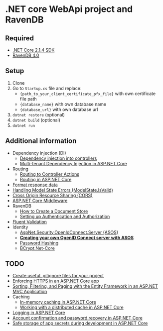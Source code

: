 # .NET core WebApi project and RavenDB

## Required

* [.NET Core 2.1.4 SDK](https://www.microsoft.com/net/download/thank-you/dotnet-sdk-2.1.4-windows-x64-installer)
* [RavenDB 4.0](https://ravendb.net/)

## Setup

1.  Clone
1.  Go to `Startup.cs` file and replace:
    * `{path_to_your_client_certificate_pfx_file}` with own certificate file path
    * `{database_name}` with own database name
    * `{database_url}` with own database url
1.  `dotnet restore` (optional)
1.  `dotnet build` (optional)
1.  `dotnet run`

## Additional information

* Dependency injection (DI)
  * [Dependency injection into controllers](https://docs.microsoft.com/en-us/aspnet/core/mvc/controllers/dependency-injection)
  * [Multi-tenant Dependency Injection in ASP.NET Core](http://benfoster.io/blog/asp-net-core-dependency-injection-multi-tenant)
* Routing
  * [Routing to Controller Actions](https://docs.microsoft.com/en-us/aspnet/core/mvc/controllers/routing)
  * [Routing in ASP.NET Core](https://docs.microsoft.com/en-us/aspnet/core/fundamentals/routing)
* [Format response data](https://docs.microsoft.com/en-us/aspnet/core/mvc/models/formatting)
* [Handling Model State Errors (ModelState.IsValid)](https://docs.microsoft.com/en-us/aspnet/core/mvc/models/validation#handling-model-state-errors)
* [Cross Origin Resource Sharing (CORS)](https://docs.microsoft.com/en-us/aspnet/core/security/cors)
* [ASP.NET Core Middleware](https://docs.microsoft.com/en-us/aspnet/core/fundamentals/middleware/index?tabs=aspnetcore2x)
* RavenDB
  * [How to Create a Document Store](https://ravendb.net/docs/article-page/4.0/csharp/client-api/creating-document-store)
  * [Setting up Authentication and Authorization](https://ravendb.net/docs/article-page/4.0/csharp/client-api/setting-up-authentication-and-authorization)
* [Fluent Validation](https://github.com/JeremySkinner/FluentValidation)
* Identity
  * [AspNet.Security.OpenIdConnect.Server (ASOS)](https://github.com/aspnet-contrib/AspNet.Security.OpenIdConnect.Server)
  * [**Creating your own OpenID Connect server with ASOS**](http://kevinchalet.com/2016/07/13/creating-your-own-openid-connect-server-with-asos-introduction/)
  * [Password Hashing](https://docs.microsoft.com/en-us/aspnet/core/security/data-protection/consumer-apis/password-hashing)
  * [BCrypt.Net-Core](https://github.com/neoKushan/BCrypt.Net-Core)

## TODO

* [Create useful .gitignore files for your project](https://www.gitignore.io/)
* [Enforcing HTTPS in an ASP.NET Core app](https://docs.microsoft.com/en-us/aspnet/core/security/enforcing-ssl)
* [Sorting, Filtering, and Paging with the Entity Framework in an ASP.NET MVC Application](https://docs.microsoft.com/en-us/aspnet/mvc/overview/getting-started/getting-started-with-ef-using-mvc/sorting-filtering-and-paging-with-the-entity-framework-in-an-asp-net-mvc-application)
* Caching
  * [In-memory caching in ASP.NET Core](https://docs.microsoft.com/en-us/aspnet/core/performance/caching/memory)
  * [Working with a distributed cache in ASP.NET Core](https://docs.microsoft.com/en-us/aspnet/core/performance/caching/distributed)
* [Logging in ASP.NET Core](https://docs.microsoft.com/en-us/aspnet/core/fundamentals/logging/?tabs=aspnetcore2x)
* [Account confirmation and password recovery in ASP.NET Core](https://docs.microsoft.com/en-us/aspnet/core/security/authentication/accconfirm?tabs=aspnetcore2x)
* [Safe storage of app secrets during development in ASP.NET Core](https://docs.microsoft.com/en-us/aspnet/core/security/app-secrets?tabs=visual-studio)
